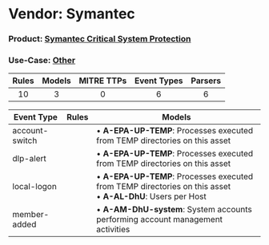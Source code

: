 Vendor: Symantec
================
### Product: [Symantec Critical System Protection](../ds_symantec_symantec_critical_system_protection.md)
### Use-Case: [Other](../../../../UseCases/uc_other.md)

| Rules | Models | MITRE TTPs | Event Types | Parsers |
|:-----:|:------:|:----------:|:-----------:|:-------:|
|  10   |   3    |     0      |      6      |    6    |

| Event Type     | Rules | Models                                                                                                                |
| -------------- | ----- | --------------------------------------------------------------------------------------------------------------------- |
| account-switch |       |  • <b>A-EPA-UP-TEMP</b>: Processes executed from TEMP directories on this asset                                       |
| dlp-alert      |       |  • <b>A-EPA-UP-TEMP</b>: Processes executed from TEMP directories on this asset                                       |
| local-logon    |       |  • <b>A-EPA-UP-TEMP</b>: Processes executed from TEMP directories on this asset<br> • <b>A-AL-DhU</b>: Users per Host |
| member-added   |       |  • <b>A-AM-DhU-system</b>: System accounts performing account management activities                                   |